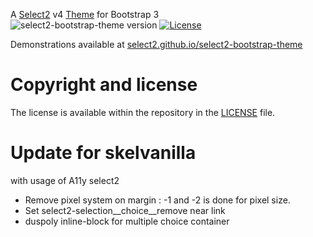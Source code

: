 A [Select2](https://select2.github.io/) v4 [Theme](https://select2.github.io/examples.html#themes) for Bootstrap 3  
![select2-bootstrap-theme version](https://img.shields.io/badge/select2--bootstrap--theme-v0.1.0--beta.10-brightgreen.svg)
[![License](http://img.shields.io/badge/License-MIT-blue.svg)](http://opensource.org/licenses/MIT)

Demonstrations available at
[select2.github.io/select2-bootstrap-theme](http://select2.github.io/select2-bootstrap-theme/)

# Copyright and license

The license is available within the repository in the [LICENSE](LICENSE) file.

# Update for skelvanilla

with usage of A11y select2

- Remove pixel system on margin : -1 and -2 is done for pixel size.
- Set select2-selection__choice__remove near link
- duspoly inline-block for multiple choice container
